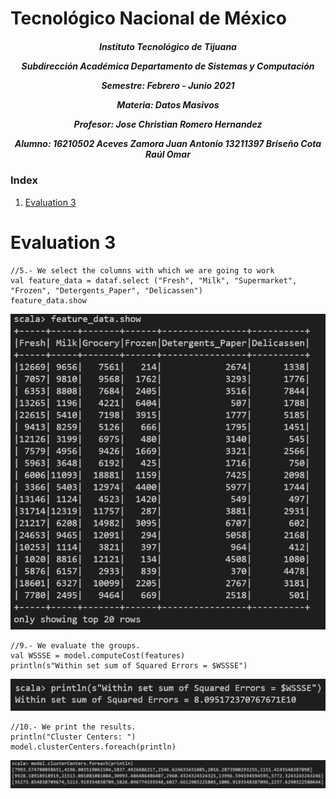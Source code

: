 <h1>Tecnológico Nacional de México</h1>
<h5 style="text-align: center;"> Instituto Tecnológico de Tijuana 

Subdirección Académica 
Departamento de Sistemas y Computación 

Semestre: Febrero - Junio 2021

Materia:
Datos Masivos

Profesor: 
Jose Christian Romero Hernandez

Alumno: 
16210502 Aceves Zamora Juan Antonio
13211397 Briseño Cota Raúl Omar


 </h5>


### Index

1. [Evaluation 3](#id1)


# Evaluation 3<a name="id1"></a>


#### 
```{r}
//5.- We select the columns with which we are going to work
val feature_data = dataf.select ("Fresh", "Milk", "Supermarket", "Frozen", "Detergents_Paper", "Delicassen")
feature_data.show
```

![one image](https://github.com/rulom24/DatosMasivos/blob/Unit-3/Evaluation/Captura1.png)

```{r}
//9.- We evaluate the groups.
val WSSSE = model.computeCost(features)
println(s"Within set sum of Squared Errors = $WSSSE")
```

![two image](https://github.com/rulom24/DatosMasivos/blob/Unit-3/Evaluation/Captura2.png)

```{r}
//10.- We print the results.
println("Cluster Centers: ")
model.clusterCenters.foreach(println)
```

![three image](https://github.com/rulom24/DatosMasivos/blob/Unit-3/Evaluation/Captura3.png)
